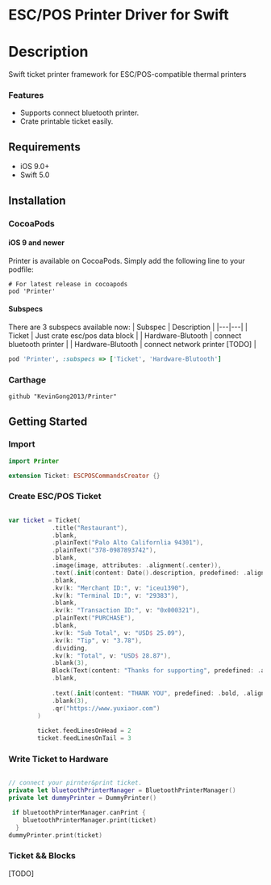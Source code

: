 
# ESC/POS Printer Driver for Swift

# Description
Swift ticket printer framework for ESC/POS-compatible thermal printers


### Features
* Supports connect bluetooth printer.
* Crate printable ticket easily.

## Requirements
* iOS 9.0+
* Swift 5.0

## Installation
### CocoaPods
#### iOS 9 and newer
Printer is available on CocoaPods. Simply add the following line to your podfile:

```
# For latest release in cocoapods
pod 'Printer'
```

#### Subspecs
There are 3 subspecs available now: 
| Subspec | Description |
|---|---|
| Ticket | Just crate esc/pos data block |
| Hardware-Blutooth | connect bluetooth printer |
| Hardware-Blutooth | connect network printer [TODO] |

```ruby
pod 'Printer', :subspecs => ['Ticket', 'Hardware-Blutooth']
```

### Carthage

```
github "KevinGong2013/Printer"
```

## Getting Started
### Import

```swift
import Printer

extension Ticket: ESCPOSCommandsCreator {}
```

### Create ESC/POS Ticket

``` swift 

var ticket = Ticket(
            .title("Restaurant"),
            .blank,
            .plainText("Palo Alto Californlia 94301"),
            .plainText("378-0987893742"),
            .blank,
            .image(image, attributes: .alignment(.center)),
            .text(.init(content: Date().description, predefined: .alignment(.center))),
            .blank,
            .kv(k: "Merchant ID:", v: "iceu1390"),
            .kv(k: "Terminal ID:", v: "29383"),
            .blank,
            .kv(k: "Transaction ID:", v: "0x000321"),
            .plainText("PURCHASE"),
            .blank,
            .kv(k: "Sub Total", v: "USD$ 25.09"),
            .kv(k: "Tip", v: "3.78"),
            .dividing,
            .kv(k: "Total", v: "USD$ 28.87"),
            .blank(3),
            Block(Text(content: "Thanks for supporting", predefined: .alignment(.center))),
            .blank,
            
            .text(.init(content: "THANK YOU", predefined: .bold, .alignment(.center))),
            .blank(3),
            .qr("https://www.yuxiaor.com")
        )
        
        ticket.feedLinesOnHead = 2
        ticket.feedLinesOnTail = 3

```

### Write Ticket to Hardware

``` swift

// connect your pirnter&print ticket.
private let bluetoothPrinterManager = BluetoothPrinterManager()
private let dummyPrinter = DummyPrinter()

 if bluetoothPrinterManager.canPrint {
    bluetoothPrinterManager.print(ticket)
  }
dummyPrinter.print(ticket)

```

### Ticket && Blocks
[TODO]
